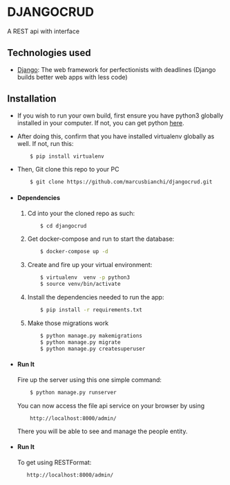 # DJANGOCRUD
A REST api with interface

## Technologies used
* [Django](https://www.djangoproject.com/): The web framework for perfectionists with deadlines (Django builds better web apps with less code)

## Installation
* If you wish to run your own build, first ensure you have python3 globally installed in your computer. If not, you can get python [here](https://www.python.org").
* After doing this, confirm that you have installed virtualenv globally as well. If not, run this:
    ```bash
        $ pip install virtualenv
    ```
* Then, Git clone this repo to your PC
    ```bash
        $ git clone https://github.com/marcusbianchi/djangocrud.git
    ```

* #### Dependencies
    1. Cd into your the cloned repo as such:
        ```bash
            $ cd djangocrud
        ```
    2. Get docker-compose and run to start the database:
        ```bash
            $ docker-compose up -d
        ```
    3. Create and fire up your virtual environment:
        ```bash
            $ virtualenv  venv -p python3
            $ source venv/bin/activate
        ```
    4. Install the dependencies needed to run the app:
        ```bash
            $ pip install -r requirements.txt
        ```
    5. Make those migrations work
        ```bash
            $ python manage.py makemigrations
            $ python manage.py migrate
            $ python manage.py createsuperuser
        ```

* #### Run It
    
    Fire up the server using this one simple command:
    ```bash
        $ python manage.py runserver
    ```
    You can now access the file api service on your browser by using
    ```
        http://localhost:8000/admin/
    ```
    There you will be able to see and manage the people entity.

* #### Run It
    To get using RESTFormat:
     ```bash
        http://localhost:8000/admin/
    ```